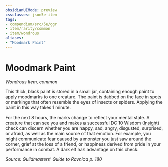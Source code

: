```yaml
---
obsidianUIMode: preview
cssclasses: json5e-item
tags:
- compendium/src/5e/ggr
- item/rarity/common
- item/wondrous
aliases: 
- "Moodmark Paint"
---
```

# Moodmark Paint
*Wondrous Item, common*  


This thick, black paint is stored in a small jar, containing enough paint to apply moodmarks to one creature. The paint is dabbed on the face in spots or markings that often resemble the eyes of insects or spiders. Applying the paint in this way takes 1 minute.

For the next 8 hours, the marks change to reflect your mental state. A creature that can see you and makes a successful DC 10 Wisdom ([Insight](_skills.md#Insight)) check can discern whether you are happy, sad, angry, disgusted, surprised, or afraid, as well as the main source of that emotion. For example, you might communicate fear caused by a monster you just saw around the corner, grief at the loss of a friend, or happiness derived from pride in your performance in combat. A dark elf has advantage on this check.

*Source: Guildmasters' Guide to Ravnica p. 180*